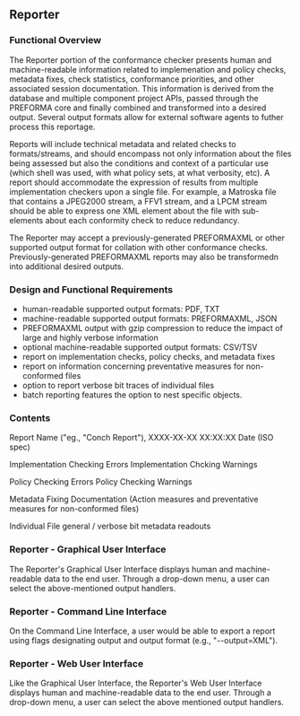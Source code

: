 ## Reporter

### Functional Overview

The Reporter portion of the conformance checker presents human and machine-readable information related to implemenation and policy checks, metadata fixes, check statistics, conformance priorities, and other associated session documentation. This information is derived from the database and multiple component project APIs, passed through the PREFORMA core and finally combined and transformed into a desired output. Several output formats allow for external software agents to futher process this reportage. 

Reports will include technical metadata and related checks to formats/streams, and should encompass not only information about the files being assessed but also the conditions and context of a particular use (which shell was used, with what policy sets, at what verbosity, etc). A report should accommodate the expression of results from multiple implementation checkers upon a single file. For example, a Matroska file that contains a JPEG2000 stream, a FFV1 stream, and a LPCM stream should be able to express one XML element about the file with sub-elements about each conformity check to reduce redundancy.

The Reporter may accept a previously-generated PREFORMAXML or other supported output format for collation with other conformance checks. Previously-generated PREFORMAXML reports may also be transformedn into additional desired outputs. 

### Design and Functional Requirements

- human-readable supported output formats: PDF, TXT
- machine-readable supported output formats: PREFORMAXML, JSON
- PREFORMAXML output with gzip compression to reduce the impact of large and highly verbose information
- optional machine-readable supported output formats: CSV/TSV
- report on implementation checks, policy checks, and metadata fixes
- report on information concerning preventative measures for non-conformed files
- option to report verbose bit traces of individual files
- batch reporting features the option to nest specific objects.

### Contents

Report Name ("eg., "Conch Report"), XXXX-XX-XX XX:XX:XX Date (ISO spec)

Implementation Checking Errors
Implementation Chcking Warnings

Policy Checking Errors
Policy Checking Warnings

Metadata Fixing Documentation (Action measures and preventative measures for non-conformed files)

Individual File general / verbose bit metadata readouts

### Reporter - Graphical User Interface

The Reporter's Graphical User Interface displays human and machine-readable data to the end user. Through a drop-down menu, a user can select the above-mentioned output handlers.

### Reporter - Command Line Interface

On the Command Line Interface, a user would be able to export a report using flags designating output and output format (e.g., "--output=XML").

### Reporter - Web User Interface

Like the Graphical User Interface, the Reporter's Web User Interface displays human and machine-readable data to the end user. Through a drop-down menu, a user can select the above mentioned output handlers.


